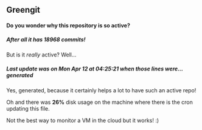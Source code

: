 ## Greengit

#### Do you wonder why this repository is so active?

##### After all it has 18968 commits!

But is it *really* active? Well...

##### Last update was on Mon Apr 12 at 04:25:21 when those lines were... generated

Yes, generated, because it certainly helps a lot to have such an active repo!

Oh and there was **26%** disk usage on the machine
where there is the cron updating this file.

Not the best way to monitor a VM in the cloud but it works! :)
